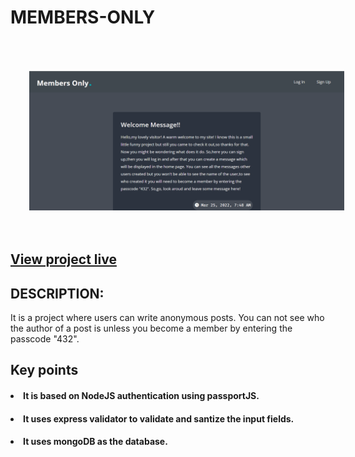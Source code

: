 # MEMBERS-ONLY

# <img style="margin: 30px" src="https://github.com/Undisclosed64/members-only/blob/main/members-only.png"  />  

## <a href="https://salty-stream-85644.herokuapp.com/">View project live</a>

## DESCRIPTION:
It is a project where users can write anonymous posts. You can not see who the author of a post is unless you become a member by entering the passcode "432".

## Key points

#### <li>It is based on NodeJS authentication using passportJS.</li>

#### <li>It uses express validator to validate and santize the input fields.</li>

#### <li>It uses mongoDB as the database.</li>

